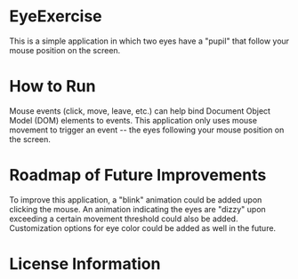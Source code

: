# EyeExercise
This is a simple application in which two eyes have a "pupil" that follow your mouse position on the screen.
# How to Run
Mouse events (click, move, leave, etc.) can help bind Document Object Model (DOM) elements to events. This application only uses mouse movement to trigger an event -- the eyes following your mouse position on the screen.
# Roadmap of Future Improvements
To improve this application, a "blink" animation could be added upon clicking the mouse. An animation indicating the eyes are "dizzy" upon exceeding a certain movement threshold  could also be added. Customization options for eye color could be added as well in the future.
# License Information
